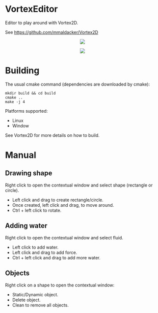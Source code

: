 # VortexEditor

Editor to play around with Vortex2D. 

See https://github.com/mmaldacker/Vortex2D

<p align="middle">
  <img src="https://github.com/mmaldacker/VortexEditor/raw/master/VortexEditor.png"/> 
</p>

<div align="center">
  <a href="https://www.youtube.com/watch?v=4xzALHymYmw"><img src="https://img.youtube.com/vi/4xzALHymYmw/0.jpg"></a>
</div>

# Building

The usual cmake command (dependencies are downloaded by cmake):

```
mkdir build && cd build
cmake ..
make -j 4
```

Platforms supported:

* Linux
* Window

See Vortex2D for more details on how to build.

# Manual

## Drawing shape

Right click to open the contextual window and select shape (rectangle or circle).

* Left click and drag to create rectangle/circle.
* Once created, left click and drag, to move around.
* Ctrl + left click to rotate.

## Adding water

Right click to open the contextual window and select fluid.

* Left click to add water.
* Left click and drag to add force.
* Ctrl + left click and drag to add more water.

## Objects

Right click on a shape to open the contextual window:

* Static/Dynamic object.
* Delete object.
* Clean to remove all objects.